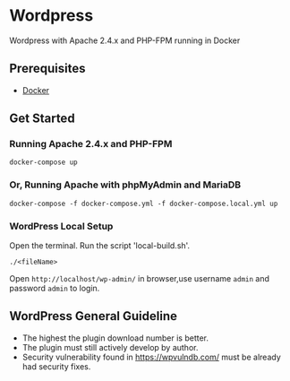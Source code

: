 # Wordpress

Wordpress with Apache 2.4.x and PHP-FPM running in Docker

## Prerequisites

* [Docker](https://www.docker.com/get-started)

## Get Started

### Running Apache 2.4.x and PHP-FPM

```cli
docker-compose up
```

### Or, Running Apache with phpMyAdmin and MariaDB

```cli
docker-compose -f docker-compose.yml -f docker-compose.local.yml up
```

### WordPress Local Setup

Open the terminal. Run the script 'local-build.sh'.

```cli
./<fileName>
```

Open `http://localhost/wp-admin/` in browser,use username `admin` and password `admin` to login.

## WordPress General Guideline

* The highest the plugin download number is better.
* The plugin must still actively develop by author.
* Security vulnerability found in <https://wpvulndb.com/> must be already had security fixes.
